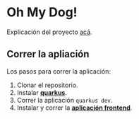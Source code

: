 # Oh My Dog!
Explicación del proyecto [acá](https://github.com/nachoeg/ohmydog-frontend).

## Correr la apliación
Los pasos para correr la aplicación:

1. Clonar el repositorio.
2. Instalar [**quarkus**](https://quarkus.io/get-started/).
3. Correr la aplicación `quarkus dev`.
4. Instalar y correr la [**aplicación frontend**](https://github.com/nachoeg/ohmydog-frontend).
